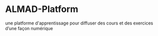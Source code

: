 # ALMAD-Platform
une platforme d'apprentissage pour diffuser des cours et des exercices d’une façon numérique
